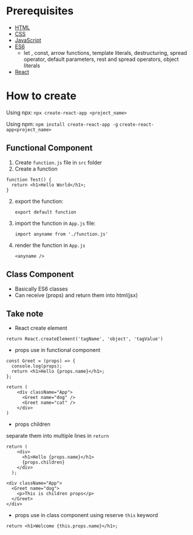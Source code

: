 # Prerequisites

- [HTML](https://www.w3schools.com/html/)
- [CSS](https://www.w3schools.com/css/)
- [JavaScript](https://www.w3schools.com/js/)
- [ES6](https://www.w3schools.com/js/js_2024.asp)
  - let , const, arrow functions, template literals, destructuring, spread operator, default parameters, rest and spread operators, object literals
- [React](https://reactjs.org/)

# How to create

Using npx:
`npx create-react-app <project_name>`

Using npm:
`npm install create-react-app -g`
`create-react-app<project_name>`

## Functional Component

1. Create `function.js` file in `src` folder
2. Create a function

```
function Test() {
  return <h1>Hello World</h1>;
}
```

2. export the function:
   ```
   export default function
   ```
3. import the function in `App.js` file:

   ```
   import anyname from './function.js'
   ```

4. render the function in `App.js`
   ```
   <anyname />
   ```

## Class Component

- Basically ES6 classes
- Can receive (props) and return them into html(jsx)

## Take note

- React create element

```
return React.createElement('tagName', 'object', 'tagValue')
```

- props use in functional component

```
const Greet = (props) => {
  console.log(props);
  return <h1>Hello {props.name}</h1>;
};
```

```
return (
    <div className="App">
      <Greet name="dog" />
      <Greet name="cat" />
    </div>
)
```

- props children

separate them into multiple lines in `return`

```
return (
    <div>
      <h1>Hello {props.name}</h1>
      {props.children}
    </div>
  );
```

```
<div className="App">
  <Greet name="dog">
    <p>This is children props</p>
  </Greet>
</div>
```

- props use in class component using reserve `this` keyword

```
return <h1>Welcome {this.props.name}</h1>;
```
